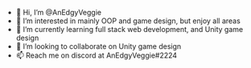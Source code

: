 - 👋 Hi, I’m @AnEdgyVeggie
- 👀 I’m interested in mainly OOP and game design, but enjoy all areas
- 🌱 I’m currently learning full stack web development, and Unity game design
- 💞️ I’m looking to collaborate on Unity game design
- 📫 Reach me on discord at AnEdgyVeggie#2224

<!---
AnEdgyVeggie/AnEdgyVeggie is a ✨ special ✨ repository because its `README.md` (this file) appears on your GitHub profile.
You can click the Preview link to take a look at your changes.
--->
